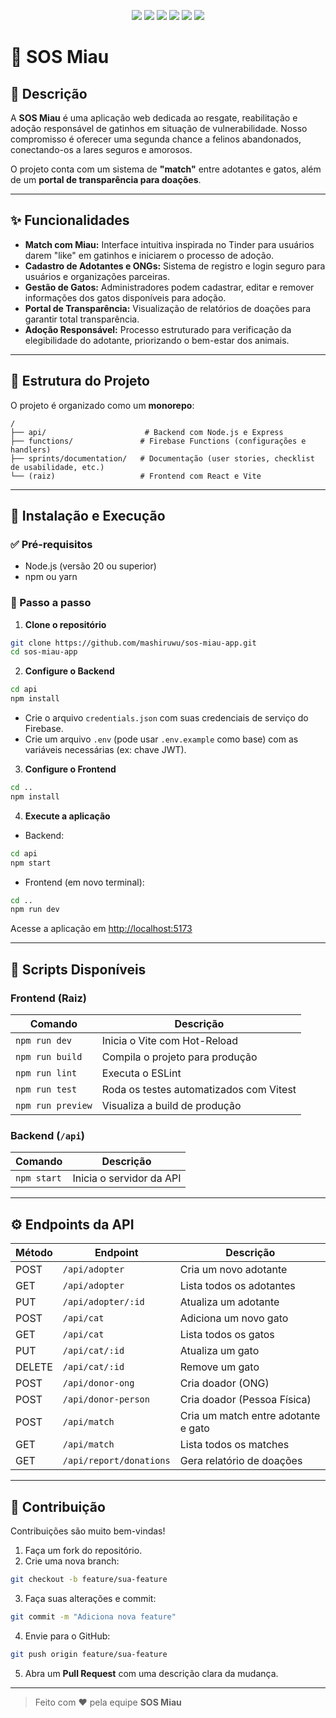 <p align="center">
  <img src="https://img.shields.io/github/repo-size/mashiruwu/sos-miau-app?style=flat-square" />
  <img src="https://img.shields.io/github/contributors/mashiruwu/sos-miau-app?style=flat-square" />
  <img src="https://img.shields.io/badge/Node.js-20%2B-brightgreen?style=flat-square&logo=nodedotjs" />
  <img src="https://img.shields.io/badge/React-Frontend-blue?style=flat-square&logo=react" />
  <img src="https://img.shields.io/badge/Express-Backend-lightgrey?style=flat-square&logo=express" />
  <img src="https://img.shields.io/badge/Firebase-Functions-FFCA28?style=flat-square&logo=firebase" />
</p>

# 🐾 SOS Miau

## 📝 Descrição

A **SOS Miau** é uma aplicação web dedicada ao resgate, reabilitação e adoção responsável de gatinhos em situação de vulnerabilidade. Nosso compromisso é oferecer uma segunda chance a felinos abandonados, conectando-os a lares seguros e amorosos.

O projeto conta com um sistema de **"match"** entre adotantes e gatos, além de um **portal de transparência para doações**.

---

## ✨ Funcionalidades

- **Match com Miau:** Interface intuitiva inspirada no Tinder para usuários darem "like" em gatinhos e iniciarem o processo de adoção.
- **Cadastro de Adotantes e ONGs:** Sistema de registro e login seguro para usuários e organizações parceiras.
- **Gestão de Gatos:** Administradores podem cadastrar, editar e remover informações dos gatos disponíveis para adoção.
- **Portal de Transparência:** Visualização de relatórios de doações para garantir total transparência.
- **Adoção Responsável:** Processo estruturado para verificação da elegibilidade do adotante, priorizando o bem-estar dos animais.

---

## 📂 Estrutura do Projeto

O projeto é organizado como um **monorepo**:

```
/
├── api/                      # Backend com Node.js e Express
├── functions/               # Firebase Functions (configurações e handlers)
├── sprints/documentation/   # Documentação (user stories, checklist de usabilidade, etc.)
└── (raiz)                   # Frontend com React e Vite
```

---

## 🚀 Instalação e Execução

### ✅ Pré-requisitos

- Node.js (versão 20 ou superior)
- npm ou yarn

### 🔧 Passo a passo

1. **Clone o repositório**

```bash
git clone https://github.com/mashiruwu/sos-miau-app.git
cd sos-miau-app
```

2. **Configure o Backend**

```bash
cd api
npm install
```

- Crie o arquivo `credentials.json` com suas credenciais de serviço do Firebase.
- Crie um arquivo `.env` (pode usar `.env.example` como base) com as variáveis necessárias (ex: chave JWT).

3. **Configure o Frontend**

```bash
cd ..
npm install
```

4. **Execute a aplicação**

- Backend:
```bash
cd api
npm start
```

- Frontend (em novo terminal):
```bash
cd ..
npm run dev
```

Acesse a aplicação em [http://localhost:5173](http://localhost:5173)

---

## 📜 Scripts Disponíveis

### Frontend (Raiz)

| Comando | Descrição |
|--------|-----------|
| `npm run dev` | Inicia o Vite com Hot-Reload |
| `npm run build` | Compila o projeto para produção |
| `npm run lint` | Executa o ESLint |
| `npm run test` | Roda os testes automatizados com Vitest |
| `npm run preview` | Visualiza a build de produção |

### Backend (`/api`)

| Comando | Descrição |
|--------|-----------|
| `npm start` | Inicia o servidor da API |

---

## ⚙️ Endpoints da API

| Método | Endpoint | Descrição |
|--------|----------|-----------|
| POST | `/api/adopter` | Cria um novo adotante |
| GET | `/api/adopter` | Lista todos os adotantes |
| PUT | `/api/adopter/:id` | Atualiza um adotante |
| POST | `/api/cat` | Adiciona um novo gato |
| GET | `/api/cat` | Lista todos os gatos |
| PUT | `/api/cat/:id` | Atualiza um gato |
| DELETE | `/api/cat/:id` | Remove um gato |
| POST | `/api/donor-ong` | Cria doador (ONG) |
| POST | `/api/donor-person` | Cria doador (Pessoa Física) |
| POST | `/api/match` | Cria um match entre adotante e gato |
| GET | `/api/match` | Lista todos os matches |
| GET | `/api/report/donations` | Gera relatório de doações |

---

## 🤝 Contribuição

Contribuições são muito bem-vindas!

1. Faça um fork do repositório.
2. Crie uma nova branch:

```bash
git checkout -b feature/sua-feature
```

3. Faça suas alterações e commit:

```bash
git commit -m "Adiciona nova feature"
```

4. Envie para o GitHub:

```bash
git push origin feature/sua-feature
```

5. Abra um **Pull Request** com uma descrição clara da mudança.

---

> Feito com ❤️ pela equipe **SOS Miau**
